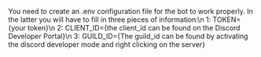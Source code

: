 You need to create an .env configuration file for the bot to work properly. In the latter you will have to fill in three pieces of information:\n
1: TOKEN={your token}\n
2: CLIENT_ID={the client_id can be found on the Discord Developer Portal}\n
3: GUILD_ID={The guild_id can be found by activating the discord developer mode and right clicking on the server}
